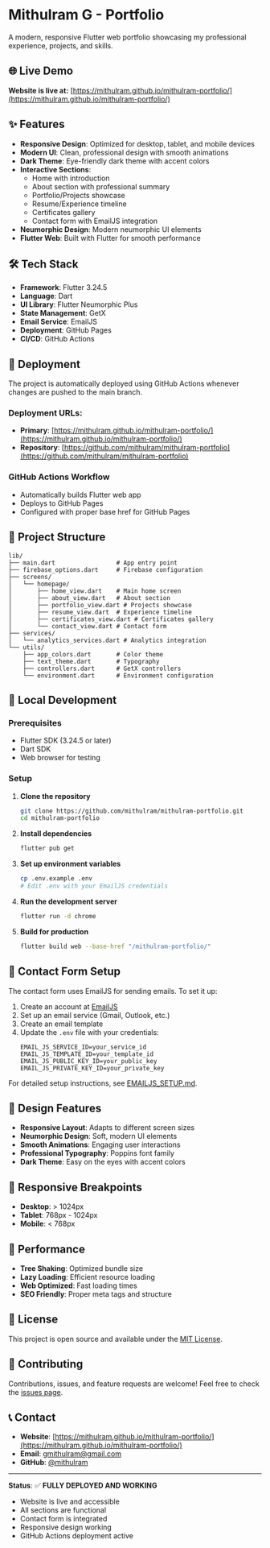 # Mithulram G - Portfolio

A modern, responsive Flutter web portfolio showcasing my professional experience, projects, and skills.

## 🌐 Live Demo

**Website is live at:** [https://mithulram.github.io/mithulram-portfolio/](https://mithulram.github.io/mithulram-portfolio/)

## ✨ Features

- **Responsive Design**: Optimized for desktop, tablet, and mobile devices
- **Modern UI**: Clean, professional design with smooth animations
- **Dark Theme**: Eye-friendly dark theme with accent colors
- **Interactive Sections**:
  - Home with introduction
  - About section with professional summary
  - Portfolio/Projects showcase
  - Resume/Experience timeline
  - Certificates gallery
  - Contact form with EmailJS integration
- **Neumorphic Design**: Modern neumorphic UI elements
- **Flutter Web**: Built with Flutter for smooth performance

## 🛠️ Tech Stack

- **Framework**: Flutter 3.24.5
- **Language**: Dart
- **UI Library**: Flutter Neumorphic Plus
- **State Management**: GetX
- **Email Service**: EmailJS
- **Deployment**: GitHub Pages
- **CI/CD**: GitHub Actions

## 🚀 Deployment

The project is automatically deployed using GitHub Actions whenever changes are pushed to the main branch.

### Deployment URLs:
- **Primary**: [https://mithulram.github.io/mithulram-portfolio/](https://mithulram.github.io/mithulram-portfolio/)
- **Repository**: [https://github.com/mithulram/mithulram-portfolio](https://github.com/mithulram/mithulram-portfolio)

### GitHub Actions Workflow
- Automatically builds Flutter web app
- Deploys to GitHub Pages
- Configured with proper base href for GitHub Pages

## 📁 Project Structure

```
lib/
├── main.dart                 # App entry point
├── firebase_options.dart     # Firebase configuration
├── screens/
│   └── homepage/
│       ├── home_view.dart    # Main home screen
│       ├── about_view.dart   # About section
│       ├── portfolio_view.dart # Projects showcase
│       ├── resume_view.dart  # Experience timeline
│       ├── certificates_view.dart # Certificates gallery
│       └── contact_view.dart # Contact form
├── services/
│   └── analytics_services.dart # Analytics integration
└── utils/
    ├── app_colors.dart       # Color theme
    ├── text_theme.dart       # Typography
    ├── controllers.dart      # GetX controllers
    └── environment.dart      # Environment configuration
```

## 🔧 Local Development

### Prerequisites
- Flutter SDK (3.24.5 or later)
- Dart SDK
- Web browser for testing

### Setup

1. **Clone the repository**
   ```bash
   git clone https://github.com/mithulram/mithulram-portfolio.git
   cd mithulram-portfolio
   ```

2. **Install dependencies**
   ```bash
   flutter pub get
   ```

3. **Set up environment variables**
   ```bash
   cp .env.example .env
   # Edit .env with your EmailJS credentials
   ```

4. **Run the development server**
   ```bash
   flutter run -d chrome
   ```

5. **Build for production**
   ```bash
   flutter build web --base-href "/mithulram-portfolio/"
   ```

## 📧 Contact Form Setup

The contact form uses EmailJS for sending emails. To set it up:

1. Create an account at [EmailJS](https://www.emailjs.com/)
2. Set up an email service (Gmail, Outlook, etc.)
3. Create an email template
4. Update the `.env` file with your credentials:
   ```
   EMAIL_JS_SERVICE_ID=your_service_id
   EMAIL_JS_TEMPLATE_ID=your_template_id
   EMAIL_JS_PUBLIC_KEY_ID=your_public_key
   EMAIL_JS_PRIVATE_KEY_ID=your_private_key
   ```

For detailed setup instructions, see [EMAILJS_SETUP.md](EMAILJS_SETUP.md).

## 🎨 Design Features

- **Responsive Layout**: Adapts to different screen sizes
- **Neumorphic Design**: Soft, modern UI elements
- **Smooth Animations**: Engaging user interactions
- **Professional Typography**: Poppins font family
- **Dark Theme**: Easy on the eyes with accent colors

## 📱 Responsive Breakpoints

- **Desktop**: > 1024px
- **Tablet**: 768px - 1024px
- **Mobile**: < 768px

## 🚀 Performance

- **Tree Shaking**: Optimized bundle size
- **Lazy Loading**: Efficient resource loading
- **Web Optimized**: Fast loading times
- **SEO Friendly**: Proper meta tags and structure

## 📄 License

This project is open source and available under the [MIT License](LICENSE).

## 🤝 Contributing

Contributions, issues, and feature requests are welcome! Feel free to check the [issues page](https://github.com/mithulram/mithulram-portfolio/issues).

## 📞 Contact

- **Website**: [https://mithulram.github.io/mithulram-portfolio/](https://mithulram.github.io/mithulram-portfolio/)
- **Email**: gmithulram@gmail.com
- **GitHub**: [@mithulram](https://github.com/mithulram)

---

**Status**: ✅ **FULLY DEPLOYED AND WORKING**
- Website is live and accessible
- All sections are functional
- Contact form is integrated
- Responsive design working
- GitHub Actions deployment active
